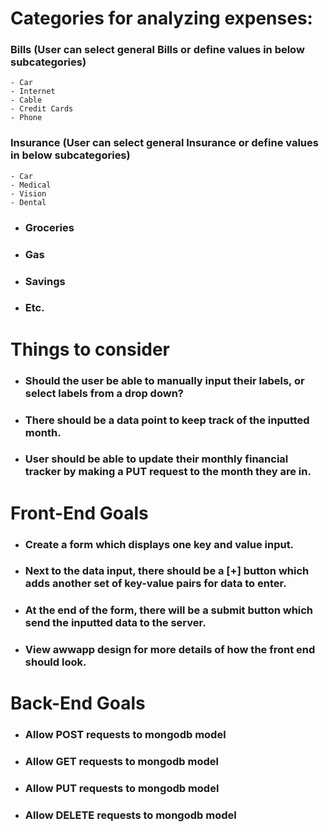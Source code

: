 # Categories for analyzing expenses:
### Bills (User can select general Bills or define values in below subcategories)
    - Car
    - Internet
    - Cable
    - Credit Cards
    - Phone
### Insurance (User can select general Insurance or define values in below subcategories)
    - Car
    - Medical
    - Vision
    - Dental
- ### Groceries
- ### Gas
- ### Savings
- ### Etc.

# Things to consider
* ### Should the user be able to manually input their labels, or select labels from a drop down?
* ### There should be a data point to keep track of the inputted month.
* ### User should be able to update their monthly financial tracker by making a PUT request to the month they are in.

# Front-End Goals
* ### Create a form which displays one key and value input.
* ### Next to the data input, there should be a [+] button which adds another set of key-value pairs for data to enter.
* ### At the end of the form, there will be a submit button which send the inputted data to the server.
* ### View awwapp design for more details of how the front end should look.

# Back-End Goals
* ### Allow POST requests to mongodb model
* ### Allow GET requests to mongodb model
* ### Allow PUT requests to mongodb model
* ### Allow DELETE requests to mongodb model
